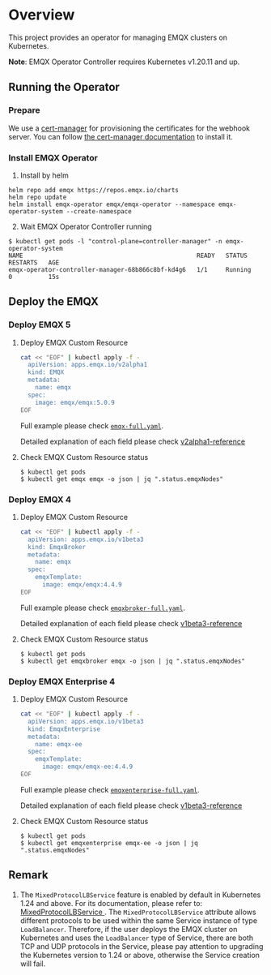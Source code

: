 # Overview

This project provides an operator for managing EMQX clusters on Kubernetes.

**Note**: EMQX Operator Controller requires Kubernetes v1.20.11 and up.

## Running the Operator

### Prepare

We use a [cert-manager](https://github.com/jetstack/cert-manager) for provisioning the certificates for the webhook server. You can follow [the cert-manager documentation](https://cert-manager.io/docs/installation/) to install it.

### Install EMQX Operator

1. Install by helm

 ```shell
 helm repo add emqx https://repos.emqx.io/charts
 helm repo update
 helm install emqx-operator emqx/emqx-operator --namespace emqx-operator-system --create-namespace
 ```
2. Wait EMQX Operator Controller running

```shell
$ kubectl get pods -l "control-plane=controller-manager" -n emqx-operator-system
NAME                                                READY   STATUS    RESTARTS   AGE
emqx-operator-controller-manager-68b866c8bf-kd4g6   1/1     Running   0          15s
```

## Deploy the EMQX

### Deploy EMQX 5

1. Deploy EMQX Custom Resource

    ```bash
    cat << "EOF" | kubectl apply -f -
      apiVersion: apps.emqx.io/v2alpha1
      kind: EMQX
      metadata:
        name: emqx
      spec:
        image: emqx/emqx:5.0.9
    EOF
    ```

    Full example please check [`emqx-full.yaml`](https://github.com/emqx/emqx-operator/blob/main/config/samples/emqx/v2alpha1/emqx-full.yaml).

    Detailed explanation of each field please check [v2alpha1-reference](https://github.com/emqx/emqx-operator/blob/main/docs/en_US/reference/v2alpha1-reference.md)

2. Check EMQX Custom Resource status

    ```
    $ kubectl get pods
    $ kubectl get emqx emqx -o json | jq ".status.emqxNodes"
    ```

### Deploy EMQX 4

1. Deploy EMQX Custom Resource

    ```bash
    cat << "EOF" | kubectl apply -f -
      apiVersion: apps.emqx.io/v1beta3
      kind: EmqxBroker
      metadata:
        name: emqx
      spec:
        emqxTemplate:
          image: emqx/emqx:4.4.9
    EOF
    ```

    Full example please check [`emqxbroker-full.yaml`](https://github.com/emqx/emqx-operator/blob/main/config/samples/emqx/v1beta3/emqxbroker-full.yaml).

    Detailed explanation of each field please check [v1beta3-reference](https://github.com/emqx/emqx-operator/blob/main/docs/en_US/reference/v1beta3-reference.md)

2. Check EMQX Custom Resource status

    ```
    $ kubectl get pods
    $ kubectl get emqxbroker emqx -o json | jq ".status.emqxNodes"
    ```

### Deploy EMQX Enterprise 4

1. Deploy EMQX Custom Resource

    ```bash
    cat << "EOF" | kubectl apply -f -
      apiVersion: apps.emqx.io/v1beta3
      kind: EmqxEnterprise
      metadata:
        name: emqx-ee
      spec:
        emqxTemplate:
          image: emqx/emqx-ee:4.4.9
    EOF
    ```

    Full example please check [`emqxenterprise-full.yaml`](https://github.com/emqx/emqx-operator/blob/main/config/samples/emqx/v1beta3/emqxenterprise-full.yaml).

    Detailed explanation of each field please check [v1beta3-reference](https://github.com/emqx/emqx-operator/blob/main/docs/en_US/reference/v1beta3-reference.md)

2. Check EMQX Custom Resource status

    ```
    $ kubectl get pods
    $ kubectl get emqxenterprise emqx-ee -o json | jq ".status.emqxNodes"
    ```

## Remark
1. The `MixedProtocolLBService` feature is enabled by default in Kubernetes 1.24 and above. For its documentation, please refer to: [ MixedProtocolLBService ](https://kubernetes.io/docs/reference/command-line-tools-reference/feature-gates/#feature-gates-for-alpha-or-beta-features). The `MixedProtocolLBService` attribute allows different protocols to be used within the same Service instance of type `LoadBalancer`. Therefore, if the user deploys the EMQX cluster on Kubernetes and uses the `LoadBalancer` type of Service, there are both TCP and UDP protocols in the Service, please pay attention to upgrading the Kubernetes version to 1.24 or above, otherwise the Service creation will fail.